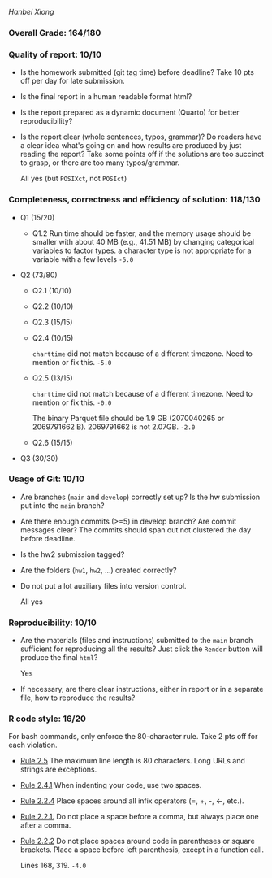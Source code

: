 *Hanbei Xiong*

### Overall Grade: 164/180

### Quality of report: 10/10

-   Is the homework submitted (git tag time) before deadline? Take 10 pts off per day for late submission.  

-   Is the final report in a human readable format html? 

-   Is the report prepared as a dynamic document (Quarto) for better reproducibility?

-   Is the report clear (whole sentences, typos, grammar)? Do readers have a clear idea what's going on and how results are produced by just reading the report? Take some points off if the solutions are too succinct to grasp, or there are too many typos/grammar. 

    All yes (but `POSIXct`, not `POSIct`)

### Completeness, correctness and efficiency of solution: 118/130

- Q1 (15/20)

    - Q1.2 Run time should be faster, and the memory usage should be smaller with about 40 MB (e.g., 41.51 MB) by changing categorical variables to factor types. a character type is not appropriate for a variable with a few levels `-5.0`

- Q2 (73/80)

    - Q2.1 (10/10) 
    
    - Q2.2 (10/10)
    
    - Q2.3 (15/15)
    
    - Q2.4 (10/15)
    
      `charttime` did not match because of a different timezone. Need to mention or fix this. `-5.0`
    
    - Q2.5 (13/15)
    
      `charttime` did not match because of a different timezone. Need to mention or fix this. `-0.0`

      The binary Parquet file should be 1.9 GB (2070040265 or 2069791662 B). 2069791662 is not 2.07GB. `-2.0` 
      
    - Q2.6 (15/15)
    
- Q3 (30/30)
	    
### Usage of Git: 10/10

-   Are branches (`main` and `develop`) correctly set up? Is the hw submission put into the `main` branch?

-   Are there enough commits (>=5) in develop branch? Are commit messages clear? The commits should span out not clustered the day before deadline. 

-   Is the hw2 submission tagged? 

-   Are the folders (`hw1`, `hw2`, ...) created correctly? 
  
-   Do not put a lot auxiliary files into version control. 

    All yes


### Reproducibility: 10/10

-   Are the materials (files and instructions) submitted to the `main` branch sufficient for reproducing all the results? Just click the `Render` button will produce the final `html`? 

    Yes

-   If necessary, are there clear instructions, either in report or in a separate file, how to reproduce the results?

### R code style: 16/20

For bash commands, only enforce the 80-character rule. Take 2 pts off for each violation. 

-   [Rule 2.5](https://style.tidyverse.org/syntax.html#long-lines) The maximum line length is 80 characters. Long URLs and strings are exceptions.  

-   [Rule 2.4.1](https://style.tidyverse.org/syntax.html#indenting) When indenting your code, use two spaces.  

-   [Rule 2.2.4](https://style.tidyverse.org/syntax.html#infix-operators) Place spaces around all infix operators (=, +, -, &lt;-, etc.).  

-   [Rule 2.2.1.](https://style.tidyverse.org/syntax.html#commas) Do not place a space before a comma, but always place one after a comma.  

-   [Rule 2.2.2](https://style.tidyverse.org/syntax.html#parentheses) Do not place spaces around code in parentheses or square brackets. Place a space before left parenthesis, except in a function call.

    Lines 168, 319. `-4.0`

